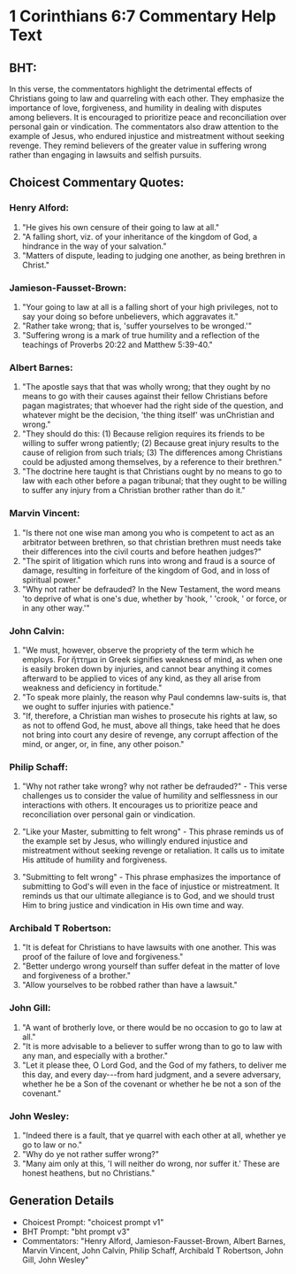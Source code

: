 # 1 Corinthians 6:7 Commentary Help Text

## BHT:
In this verse, the commentators highlight the detrimental effects of Christians going to law and quarreling with each other. They emphasize the importance of love, forgiveness, and humility in dealing with disputes among believers. It is encouraged to prioritize peace and reconciliation over personal gain or vindication. The commentators also draw attention to the example of Jesus, who endured injustice and mistreatment without seeking revenge. They remind believers of the greater value in suffering wrong rather than engaging in lawsuits and selfish pursuits.

## Choicest Commentary Quotes:
### Henry Alford:
1. "He gives his own censure of their going to law at all." 
2. "A falling short, viz. of your inheritance of the kingdom of God, a hindrance in the way of your salvation." 
3. "Matters of dispute, leading to judging one another, as being brethren in Christ."

### Jamieson-Fausset-Brown:
1. "Your going to law at all is a falling short of your high privileges, not to say your doing so before unbelievers, which aggravates it."
2. "Rather take wrong; that is, 'suffer yourselves to be wronged.'"
3. "Suffering wrong is a mark of true humility and a reflection of the teachings of Proverbs 20:22 and Matthew 5:39-40."

### Albert Barnes:
1. "The apostle says that that was wholly wrong; that they ought by no means to go with their causes against their fellow Christians before pagan magistrates; that whoever had the right side of the question, and whatever might be the decision, 'the thing itself' was unChristian and wrong."
2. "They should do this: (1) Because religion requires its friends to be willing to suffer wrong patiently; (2) Because great injury results to the cause of religion from such trials; (3) The differences among Christians could be adjusted among themselves, by a reference to their brethren."
3. "The doctrine here taught is that Christians ought by no means to go to law with each other before a pagan tribunal; that they ought to be willing to suffer any injury from a Christian brother rather than do it."

### Marvin Vincent:
1. "Is there not one wise man among you who is competent to act as an arbitrator between brethren, so that christian brethren must needs take their differences into the civil courts and before heathen judges?" 
2. "The spirit of litigation which runs into wrong and fraud is a source of damage, resulting in forfeiture of the kingdom of God, and in loss of spiritual power."
3. "Why not rather be defrauded? In the New Testament, the word means 'to deprive of what is one's due, whether by 'hook, ' 'crook, ' or force, or in any other way.'"

### John Calvin:
1. "We must, however, observe the propriety of the term which he employs. For ἥττημα in Greek signifies weakness of mind, as when one is easily broken down by injuries, and cannot bear anything it comes afterward to be applied to vices of any kind, as they all arise from weakness and deficiency in fortitude."
2. "To speak more plainly, the reason why Paul condemns law-suits is, that we ought to suffer injuries with patience."
3. "If, therefore, a Christian man wishes to prosecute his rights at law, so as not to offend God, he must, above all things, take heed that he does not bring into court any desire of revenge, any corrupt affection of the mind, or anger, or, in fine, any other poison."

### Philip Schaff:
1. "Why not rather take wrong? why not rather be defrauded?" - This verse challenges us to consider the value of humility and selflessness in our interactions with others. It encourages us to prioritize peace and reconciliation over personal gain or vindication.

2. "Like your Master, submitting to felt wrong" - This phrase reminds us of the example set by Jesus, who willingly endured injustice and mistreatment without seeking revenge or retaliation. It calls us to imitate His attitude of humility and forgiveness.

3. "Submitting to felt wrong" - This phrase emphasizes the importance of submitting to God's will even in the face of injustice or mistreatment. It reminds us that our ultimate allegiance is to God, and we should trust Him to bring justice and vindication in His own time and way.

### Archibald T Robertson:
1. "It is defeat for Christians to have lawsuits with one another. This was proof of the failure of love and forgiveness."
2. "Better undergo wrong yourself than suffer defeat in the matter of love and forgiveness of a brother."
3. "Allow yourselves to be robbed rather than have a lawsuit."

### John Gill:
1. "A want of brotherly love, or there would be no occasion to go to law at all."
2. "It is more advisable to a believer to suffer wrong than to go to law with any man, and especially with a brother."
3. "Let it please thee, O Lord God, and the God of my fathers, to deliver me this day, and every day---from hard judgment, and a severe adversary, whether he be a Son of the covenant or whether he be not a son of the covenant."

### John Wesley:
1. "Indeed there is a fault, that ye quarrel with each other at all, whether ye go to law or no." 
2. "Why do ye not rather suffer wrong?" 
3. "Many aim only at this, 'I will neither do wrong, nor suffer it.' These are honest heathens, but no Christians."


## Generation Details
- Choicest Prompt: "choicest prompt v1"
- BHT Prompt: "bht prompt v3"
- Commentators: "Henry Alford, Jamieson-Fausset-Brown, Albert Barnes, Marvin Vincent, John Calvin, Philip Schaff, Archibald T Robertson, John Gill, John Wesley"
